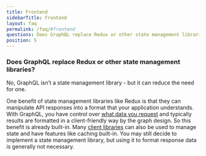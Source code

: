 ```yaml
---
title: Frontend
sidebarTitle: Frontend
layout: faq
permalink: /faq/#frontend
questions: Does GraphQL replace Redux or other state management libraries?
position: 5
---
```


### Does GraphQL replace Redux or other state management libraries?

No, GraphQL isn’t a state management library - but it can reduce the need for one.

One benefit of state management libraries like Redux is that they can manipulate API responses into a format that your application understands. With GraphQL, you have control over [what data you request](/learn/queries/#fields) and typically results are formatted in a client-friendly way by the graph design. So this benefit is already built-in. Many [client libraries](#what-is-a-graphql-client-and-why-would-i-need-one) can also be used to manage state and have features like caching built-in. You may still decide to implement a state management library, but using it to format response data is generally not necessary.